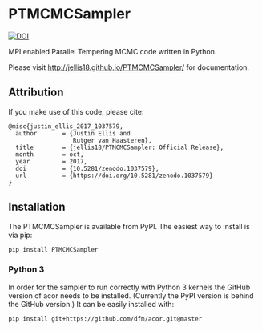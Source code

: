 # PTMCMCSampler
[![DOI](https://zenodo.org/badge/32821232.svg)](https://zenodo.org/badge/latestdoi/32821232)

MPI enabled Parallel Tempering MCMC code written in Python.

Please visit http://jellis18.github.io/PTMCMCSampler/ for documentation.


## Attribution

If you make use of this code, please cite:
```
@misc{justin_ellis_2017_1037579,
  author       = {Justin Ellis and
                  Rutger van Haasteren},
  title        = {jellis18/PTMCMCSampler: Official Release},
  month        = oct,
  year         = 2017,
  doi          = {10.5281/zenodo.1037579},
  url          = {https://doi.org/10.5281/zenodo.1037579}
}
```

## Installation

The PTMCMCSampler is available from PyPI. The easiest way to install is via pip:
```
pip install PTMCMCSampler
```
### Python 3
In order for the sampler to run correctly with Python 3 kernels the GitHub version of acor needs to be installed. (Currently the PyPI version is behind the GitHub version.) It can be easily installed with:
```
pip install git+https://github.com/dfm/acor.git@master
```
